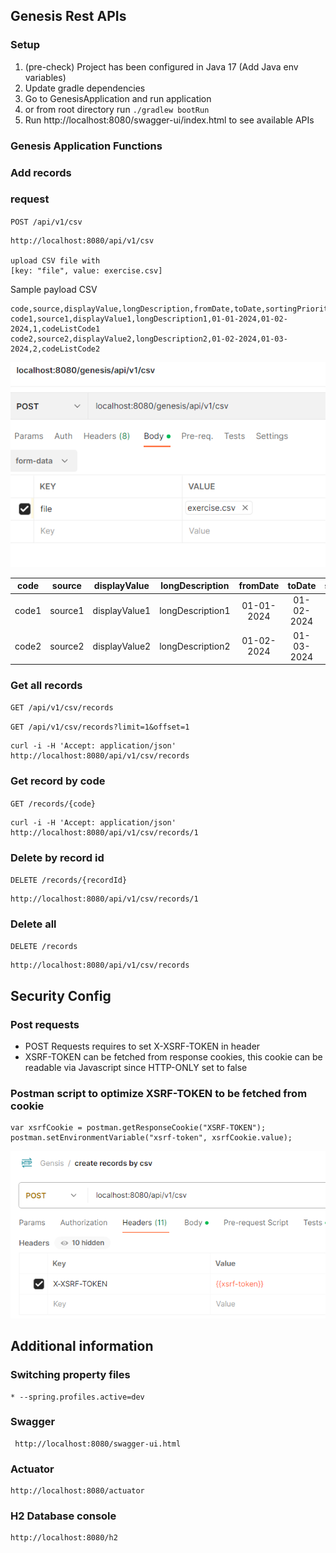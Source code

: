 ## Genesis Rest APIs

### Setup

1. (pre-check) Project has been configured in Java 17 (Add Java env variables)
2. Update gradle dependencies
3. Go to GenesisApplication and run application
4. or from root directory run `./gradlew bootRun`
5. Run http://localhost:8080/swagger-ui/index.html to see available APIs

### Genesis Application Functions

### Add records

### request

`POST /api/v1/csv`

    http://localhost:8080/api/v1/csv

    upload CSV file with 
    [key: "file", value: exercise.csv]

Sample payload CSV
```
code,source,displayValue,longDescription,fromDate,toDate,sortingPriority,codeListCode
code1,source1,displayValue1,longDescription1,01-01-2024,01-02-2024,1,codeListCode1
code2,source2,displayValue2,longDescription2,01-02-2024,01-03-2024,2,codeListCode2
```

![img.png](meta/img.png)

|  code  |  source  |  displayValue  |  longDescription  |  fromDate   |   toDate    | sortingPriority |  codeListCode  |
|:------:|:--------:|:--------------:|:-----------------:|:-----------:|:-----------:|:---------------:|:--------------:|
| code1  | source1  | displayValue1  | longDescription1  | 01-01-2024  | 01-02-2024  |       1         | codeListCode1  |
| code2  | source2  | displayValue2  | longDescription2  | 01-02-2024  | 01-03-2024  |        2        | codeListCode2  |

### Get all records

`GET /api/v1/csv/records`

`GET /api/v1/csv/records?limit=1&offset=1`

    curl -i -H 'Accept: application/json' http://localhost:8080/api/v1/csv/records

### Get record by code

`GET /records/{code}`

    curl -i -H 'Accept: application/json' http://localhost:8080/api/v1/csv/records/1

### Delete by record id

`DELETE /records/{recordId}`

    http://localhost:8080/api/v1/csv/records/1

### Delete all

`DELETE /records`

    http://localhost:8080/api/v1/csv/records

## Security Config

### Post requests

- POST Requests requires to set X-XSRF-TOKEN in header
- XSRF-TOKEN can be fetched from response cookies, 
this cookie can be readable via Javascript since HTTP-ONLY set to false

### Postman script to optimize XSRF-TOKEN to be fetched from cookie
```
var xsrfCookie = postman.getResponseCookie("XSRF-TOKEN");
postman.setEnvironmentVariable("xsrf-token", xsrfCookie.value);
```
![img_2.png](meta/img_2.png)

## Additional information

### Switching property files
    * --spring.profiles.active=dev

### Swagger

     http://localhost:8080/swagger-ui.html

### Actuator

    http://localhost:8080/actuator

### H2 Database console

    http://localhost:8080/h2


